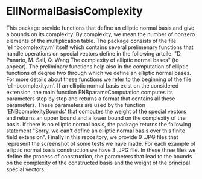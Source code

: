 # EllNormalBasisComplexity
This package provide functions that define an elliptic normal basis and give a
bounds on its complexity. By complexity, we mean the number of nonzero elements
of the multiplication table. The package consists of the file 'ellnbcomplexity.m' 
itself which contains several prelimenary functions that handle operations 
on special vectors define in the following artcile:
"D. Panario, M. Sall, Q. Wang The complexity of elliptic normal bases" (to appear).
The preliminary functions help also in the computation of elliptic functions of degree
two through which we define an elliptic normal bases. For more details about these
functions we refer to the beginning of the file 'ellnbcomplexity.m'.
If an elliptic normal basis exist on the considered extension, the main function 
ENBparamsComputation computes its parameters step by step and returns a format that 
contains all these parameters. These parameters are used by the function 
'ENBcomplexityBounds' that computes the weight of the special vectors and returns
an upper bound and a lower bound on the complexity of the basis.
If there is no elliptic normal basis, the package returns the following statement
"Sorry, we can't define an elliptic normal basis over this finite field extension".
Finally in this repository, we provide 9 .JPG files that represent the screenshot of some
tests we have made. For each example of elliptic normal basis construction we have 3 .JPG
file. In these three files we define the process of construction, the parameters that lead to 
the bounds on the complexity of the constructed basis and the weight of the principal special
vectors. 
